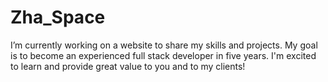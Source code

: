 # Zha_Space
I’m currently working on a website to share my skills and projects. My goal is to become an experienced full stack developer in five years. I'm excited to learn and provide great value to you and to my clients!
